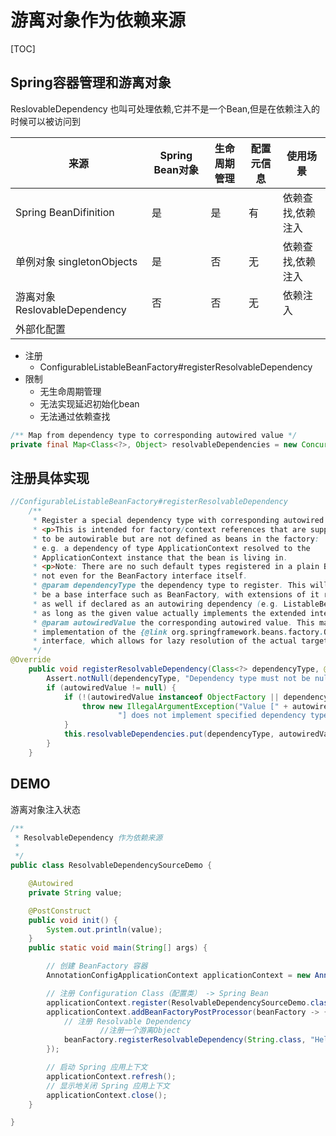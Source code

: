 # 游离对象作为依赖来源

[TOC]

## Spring容器管理和游离对象

ReslovableDependency 也叫可处理依赖,它并不是一个Bean,但是在依赖注入的时候可以被访问到

| 来源                          | Spring Bean对象 | 生命周期管理 | 配置元信息 | 使用场景          |
| ----------------------------- | --------------- | ------------ | ---------- | ----------------- |
| Spring BeanDifinition         | 是              | 是           | 有         | 依赖查找,依赖注入 |
| 单例对象 singletonObjects     | 是              | 否           | 无         | 依赖查找,依赖注入 |
| 游离对象 ReslovableDependency | 否              | 否           | 无         | 依赖注入          |
| 外部化配置                    |                 |              |            |                   |

- 注册
  - ConfigurableListableBeanFactory#registerResolvableDependency
- 限制
  - 无生命周期管理
  - 无法实现延迟初始化bean
  - 无法通过依赖查找

```java
/** Map from dependency type to corresponding autowired value */
private final Map<Class<?>, Object> resolvableDependencies = new ConcurrentHashMap<>(16);
```

## 注册具体实现

```java
//ConfigurableListableBeanFactory#registerResolvableDependency
	/**
	 * Register a special dependency type with corresponding autowired value.
	 * <p>This is intended for factory/context references that are supposed
	 * to be autowirable but are not defined as beans in the factory:
	 * e.g. a dependency of type ApplicationContext resolved to the
	 * ApplicationContext instance that the bean is living in.
	 * <p>Note: There are no such default types registered in a plain BeanFactory,
	 * not even for the BeanFactory interface itself.
	 * @param dependencyType the dependency type to register. This will typically
	 * be a base interface such as BeanFactory, with extensions of it resolved
	 * as well if declared as an autowiring dependency (e.g. ListableBeanFactory),
	 * as long as the given value actually implements the extended interface.
	 * @param autowiredValue the corresponding autowired value. This may also be an
	 * implementation of the {@link org.springframework.beans.factory.ObjectFactory}
	 * interface, which allows for lazy resolution of the actual target value.
	 */
@Override
	public void registerResolvableDependency(Class<?> dependencyType, @Nullable Object autowiredValue) {
		Assert.notNull(dependencyType, "Dependency type must not be null");
		if (autowiredValue != null) {
			if (!(autowiredValue instanceof ObjectFactory || dependencyType.isInstance(autowiredValue))) {
				throw new IllegalArgumentException("Value [" + autowiredValue +
						"] does not implement specified dependency type [" + dependencyType.getName() + "]");
			}
			this.resolvableDependencies.put(dependencyType, autowiredValue);
		}
	}
```

## DEMO

游离对象注入状态

```java
/**
 * ResolvableDependency 作为依赖来源
 *
 */
public class ResolvableDependencySourceDemo {

    @Autowired
    private String value;

    @PostConstruct
    public void init() {
        System.out.println(value);
    }
    public static void main(String[] args) {

        // 创建 BeanFactory 容器
        AnnotationConfigApplicationContext applicationContext = new AnnotationConfigApplicationContext();

        // 注册 Configuration Class（配置类） -> Spring Bean
        applicationContext.register(ResolvableDependencySourceDemo.class);
        applicationContext.addBeanFactoryPostProcessor(beanFactory -> {
            // 注册 Resolvable Dependency
                	//注册一个游离Object
            beanFactory.registerResolvableDependency(String.class, "Hello,World");
        });

        // 启动 Spring 应用上下文
        applicationContext.refresh();
        // 显示地关闭 Spring 应用上下文
        applicationContext.close();
    }

}

```

## 